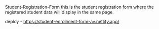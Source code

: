 Student-Registration-Form
this is the student registration form where the registered student data will display in the same page.

deploy - https://student-enrollment-form-av.netlify.app/
